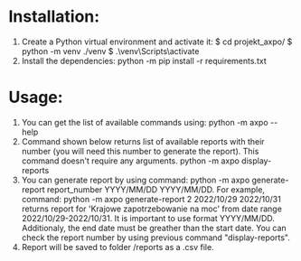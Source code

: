 # Installation:
1. Create a Python virtual environment and activate it:
    $ cd projekt_axpo/
    $ python -m venv ./venv
    $ .\venv\Scripts\activate
2. Install the dependencies:
    python -m pip install -r requirements.txt
# Usage:
1. You can get the list of available commands using:
python -m axpo --help   
2. Command shown below returns list of available reports with their number (you will need this number to generate the report). This command doesn't require any arguments.
python -m axpo display-reports
3. You can generate report by using command:
python -m axpo generate-report report_number YYYY/MM/DD YYYY/MM/DD. 
For example, command:
python -m axpo generate-report 2 2022/10/29 2022/10/31
returns report for 'Krajowe zapotrzebowanie na moc' from date range 2022/10/29-2022/10/31. It is important to use format YYYY/MM/DD. Additionaly, the end date must be greather than the start date. You can check the report number by using previous command "display-reports".
4. Report will be saved to folder /reports as a .csv file.